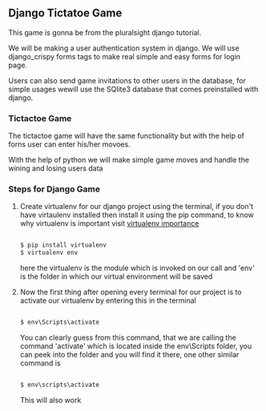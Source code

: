 ## Django Tictatoe Game

This game is gonna be from the pluralsight django tutorial.

We will be making a user authentication system in django.
We will use django_crispy forms tags to make real simple and easy forms for login page.

Users can also send game invitations to other users in the database, for simple usages wewill use the SQlite3 database that comes
preinstalled with django.

### Tictactoe Game
The tictactoe game will have the same functionality but with the help of forns user can enter his/her movoes.

With the help of python we will make simple game moves and handle the wining and losing users data

### Steps for Django Game

1. Create virtualenv for our django project using the terminal, if you don't have virtaulenv
	installed then install it using the pip command, to know why virtualenv is important visit [virtualenv importance](https://www.getfilecloud.com/blog/working-with-virtualenv-on-django-projects/)

	```markdown

	$ pip install virtualenv
	$ virtualenv env

	```

	here the virtualenv is the module which is invoked on our call and 'env' is the folder in which
	our virtual environment will be saved

2. Now the first thing after opening every terminal for our project is to activate our 
	virtualenv by entering this in the terminal

	```markdown

	$ env\Scripts\activate

	```

	You can clearly guess from this command, that we are calling the command 'activate' which is
	located inside the env\Scripts folder, you can peek into the folder and you will find it 
	there, one other similar command is 

	```markdown

	$ env\scripts\activate

	```
	
	This will also work
